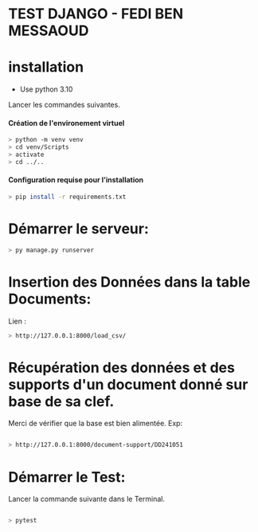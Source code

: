 # TEST DJANGO - FEDI BEN MESSAOUD

# installation 
- Use python 3.10

Lancer les commandes suivantes.

#### Création de l'environement virtuel
```bash
> python -m venv venv
> cd venv/Scripts
> activate
> cd ../..
```
#### Configuration requise pour l’installation
```bash
> pip install -r requirements.txt
```

# Démarrer le serveur: 

```bash
> py manage.py runserver
```
# Insertion des Données dans la table Documents:
Lien :
```bash
> http://127.0.0.1:8000/load_csv/
```
# Récupération des données et des supports d'un document donné sur base de sa clef. 

Merci de vérifier que la base est bien alimentée.
Exp:
```bash

> http://127.0.0.1:8000/document-support/DD241051
```

# Démarrer le Test:
Lancer la commande suivante dans le Terminal.
```bash

> pytest
```
